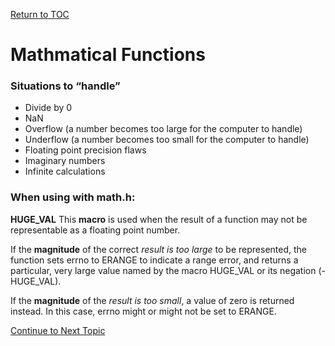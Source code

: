 <a href="https://github.com/CyberTrainingUSAF/05-C-Programming/blob/master/00-Table-of-Contents.md" rel="Return to TOC"> Return to TOC </a>

# Mathmatical Functions

### Situations to “handle”

* Divide by 0
* NaN
* Overflow (a number becomes too large for the computer to handle)
* Underflow (a number becomes too small for the computer to handle)
* Floating point precision flaws
* Imaginary numbers
* Infinite calculations

### When using with **math.h**:


**HUGE_VAL** This **macro** is used when the result of a function may not be representable as a floating point number. 

If the **magnitude** of the correct *result is too large* to be represented, the function sets errno to ERANGE to indicate a range error, and returns a particular, very large value named by the macro HUGE_VAL or its negation (- HUGE_VAL).

If the **magnitude** of the *result is too small*, a value of zero is returned instead. In this case, errno might or might not be set to ERANGE.

<a href="https://github.com/CyberTrainingUSAF/05-C-Programming/blob/master/15_Error_handling/05_pointers.md" rel="Continue to Next Topic"> Continue to Next Topic </a>
